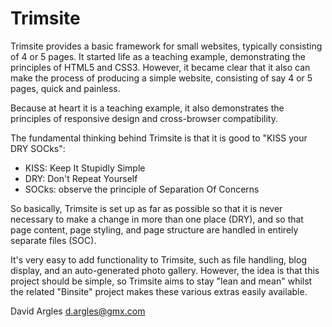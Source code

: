 Trimsite
========

Trimsite provides a basic framework for small websites, typically consisting of 4 or 5 pages.  It started life as a teaching example, demonstrating the principles of HTML5 and CSS3.  However, it became clear that it also can make the process of producing a simple website, consisting of say 4 or 5 pages, quick and painless.

Because at heart it is a teaching example, it also demonstrates the principles of responsive design and cross-browser compatibility.

The fundamental thinking behind Trimsite is that it is good to "KISS your DRY SOCks":

* KISS: Keep It Stupidly Simple
* DRY: Don't Repeat Yourself
* SOCks: observe the principle of Separation Of Concerns

So basically, Trimsite is set up as far as possible so that it is never necessary to make a change in more than one place (DRY), and so that page content, page styling, and page structure are handled in entirely separate files (SOC).

It's very easy to add functionality to Trimsite, such as file handling, blog display, and an auto-generated photo gallery.  However, the idea is that this project should be simple, so Trimsite aims to stay "lean and mean" whilst the related "Binsite" project makes these various extras easily available.

David Argles
d.argles@gmx.com
